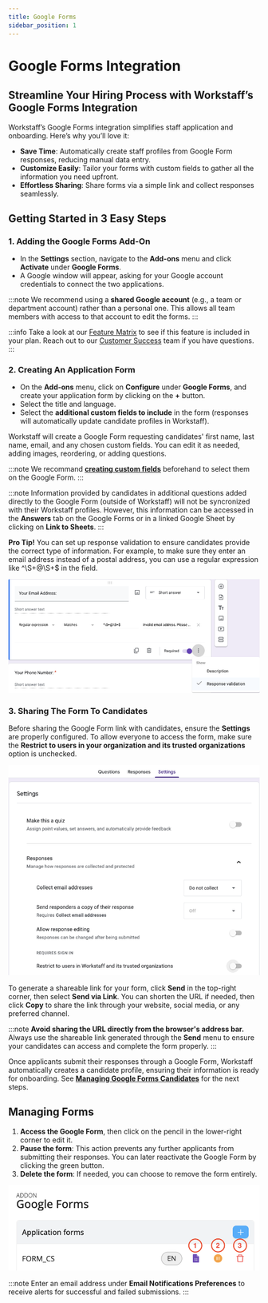 ```yaml
---
title: Google Forms
sidebar_position: 1
---
```


# Google Forms Integration

## Streamline Your Hiring Process with Workstaff’s Google Forms Integration

Workstaff’s Google Forms integration simplifies staff application and onboarding. Here’s why you’ll love it:
- **Save Time**: Automatically create staff profiles from Google Form responses, reducing manual data entry.
- **Customize Easily**: Tailor your forms with custom fields to gather all the information you need upfront.
- **Effortless Sharing**: Share forms via a simple link and collect responses seamlessly.

## Getting Started in 3 Easy Steps

### 1. Adding the Google Forms Add-On

- In the **Settings** section, navigate to the **Add-ons** menu and click **Activate** under **Google Forms**.
- A Google window will appear, asking for your Google account credentials to connect the two applications.

:::note
We recommend using a **shared Google account** (e.g., a team or department account) rather than a personal one. This allows all team members with access to that account to edit the forms.
:::

:::info
Take a look at our [Feature Matrix](../features-matrix.md) to see if this feature is included in your plan. Reach out to our [Customer Success](mailto:customer.success@workstaff.app) team if you have questions.
:::

### 2. Creating An Application Form

- On the **Add-ons** menu, click on **Configure** under **Google Forms**, and create your application form by clicking on the **+** button.
- Select the title and language.
- Select the **additional custom fields to include** in the form (responses will automatically update candidate profiles in Workstaff).

Workstaff will create a Google Form requesting candidates' first name, last name, email, and any chosen custom fields. You can edit it as needed, adding images, reordering, or adding questions.

:::note
We recommand **[creating custom fields](../staff/organizing.md#custom-fields)** beforehand to select them on the Google Form.
:::

:::note
Information provided by candidates in additional questions added directly to the Google Form (outside of Workstaff) will not be syncronized with their Workstaff profiles. However, this information can be accessed in the **Answers** tab on the Google Forms or in a linked Google Sheet by clicking on **Link to Sheets**. 
:::

**Pro Tip!** You can set up response validation to ensure candidates provide the correct type of information. For example, to make sure they enter an email address instead of a postal address, you can use a regular expression like ^\S+@\S+$ in the field.

![Response Validation](Images/response-validation.png)

### 3. Sharing The Form To Candidates

Before sharing the Google Form link with candidates, ensure the **Settings** are properly configured. To allow everyone to access the form, make sure the **Restrict to users in your organization and its trusted organizations** option is unchecked.

![Form Settings](Images/form-settings.png)

To generate a shareable link for your form, click **Send** in the top-right corner, then select **Send via Link**. You can shorten the URL if needed, then click **Copy** to share the link through your website, social media, or any preferred channel.

:::note
**Avoid sharing the URL directly from the browser's address bar.** Always use the shareable link generated through the **Send** menu to ensure your candidates can access and complete the form properly.
:::

Once applicants submit their responses through a Google Form, Workstaff automatically creates a candidate profile, ensuring their information is ready for onboarding. See **[Managing Google Forms Candidates](../staff/staff-onboarding.md#managing-google-forms-candidates)** for the next steps.

## Managing Forms

1. **Access the Google Form**, then click on the pencil in the lower-right corner to edit it. 
2. **Pause the form**: This action prevents any further applicants from submitting their responses. You can later reactivate the Google Form by clicking the green button.
3. **Delete the form**: If needed, you can choose to remove the form entirely.

![Google Forms Addon Configuration](Images/google-forms.png)

:::note
Enter an email address under **Email Notifications Preferences** to receive alerts for successful and failed submissions.
:::